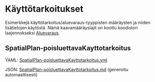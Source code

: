 # Käyttötarkoitukset

Esimerkkejä käyttötarkoitus/aluevaraus-tyyppisten määräysten ja niiden lisätietojen käytöstä. Nämä kaavamääräyslajit on koottu koodiston laajennokseksi [Aluevaraus](http://uri.suomi.fi/codelist/rytj/RY_Kaavamaarayslaji/extension/aluevaraus).

## SpatialPlan-poisluettavaKayttotarkoitus

YAML: [SpatialPlan-poisluettavaKayttotarkoitus.yml](./SpatialPlan-poisluettavaKayttotarkoitus.yml)

JSON: [SpatialPlan-poisluettavaKayttotarkoitus.md](./SpatialPlan-poisluettavaKayttotarkoitus.md) (generoitu automaattisesti)